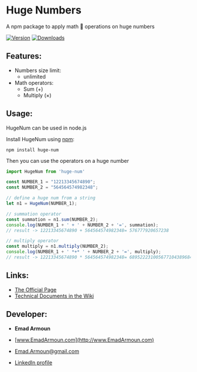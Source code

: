 # Huge Numbers
A npm package to apply math 🔢 operations on huge numbers

[![Version](https://img.shields.io/npm/v/huge-num.svg)](https://www.npmjs.com/package/huge-num)
[![Downloads](https://img.shields.io/npm/dm/huge-num.svg)](https://www.npmjs.com/package/huge-num)
<!-- [![License](https://img.shields.io/github/license/em-it/huge-num.svg)](https://github.com/em-it/huge-num/blob/master/LICENSE) -->

## Features:
- Numbers size limit:
  - unlimited
- Math operators:
  - Sum (+)
  <!-- - Minus (-) -->
  - Multiply (×)
  <!-- - Devide (÷) -->

## Usage:
HugeNum can be used in node.js

Install HugeNum using [npm](https://www.npmjs.com/package/huge-num):

    npm install huge-num

Then you can use the operators on a huge number
```js
import HugeNum from 'huge-num'

const NUMBER_1 = "12213345674890";
const NUMBER_2 = "564564574982348";

// define a huge num from a string
let n1 = HugeNum(NUMBER_1);

// summation operator
const summation = n1.sum(NUMBER_2);
console.log(NUMBER_1 + ' + ' + NUMBER_2 + '=', summation);
// result -> 12213345674890 + 564564574982348= 576777920657238

// multiply operator
const multiply = n1.multiply(NUMBER_2);
console.log(NUMBER_1 + ' *+* ' + NUMBER_2 + '=', multiply);
// result -> 12213345674890 * 564564574982348= 6895222310056771043896841720
```

## Links:
<!-- - [Live Example](https://netherland-explorer.netlify.app/) -->
- [The Official Page](https://em-it.github.io/huge-num/)
- [Technical Documents in the Wiki](https://github.com/Em-IT/huge-num/wiki)

<!-- ![](/src/assets/images/logo.png) -->

<!-- ## Usage: -->

## Developer:

* **Emad Armoun**

* [www.EmadArmoun.com](http://www.EmadArmoun.com)

* [Emad.Armoun@gmail.com](Emad.Armoun@gmail.com)

* [LinkedIn profile](https://www.linkedin.com/in/em-it/)

<!-- ![](/src/assets/images/me.jpg) -->
